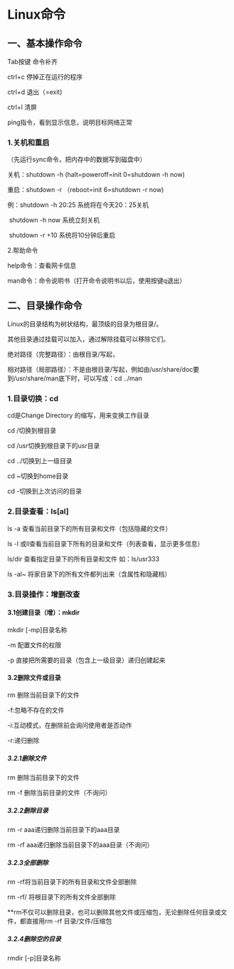 # Linux命令

## 一、基本操作命令

Tab按键 命令补齐

ctrl+c 停掉正在运行的程序

ctrl+d 退出（=exit)

ctrl+l 清屏

ping指令，看到显示信息，说明目标网络正常

### 1.关机和重启

（先运行sync命令，把内存中的数据写到磁盘中）

关机：shutdown -h        (halt=poweroff=init 0=shutdown -h now)

重启：shutdown -r     （reboot=init 6=shutdown -r now)

例：shutdown -h 20:25 系统将在今天20：25关机

​        shutdown -h now 系统立刻关机

​        shutdown -r +10 系统将10分钟后重启

2.帮助命令

help命令：查看网卡信息

man命令：命令说明书（打开命令说明书以后，使用按键q退出）

## 二、目录操作命令

Linux的目录结构为树状结构，最顶级的目录为根目录/。

其他目录通过挂载可以加入，通过解除挂载可以移除它们。

绝对路径（完整路径）：由根目录/写起，

相对路径（局部路径）：不是由根目录/写起，例如由/usr/share/doc要到/usr/share/man底下时，可以写成：cd ../man

### 1.目录切换：cd

cd是Change Directory 的缩写，用来变换工作目录

cd /切换到根目录

cd /usr切换到根目录下的usr目录

cd ../切换到上一级目录

cd  ~切换到home目录

cd -切换到上次访问的目录

### 2.目录查看：ls[al]

ls -a 查看当前目录下的所有目录和文件（包括隐藏的文件）

ls -l 或ll查看当前目录下所有的目录和文件（列表查看，显示更多信息）

ls/dir 查看指定目录下的所有目录和文件 如：ls/usr333

ls -al~ 将家目录下的所有文件都列出来（含属性和隐藏档）

### 3.目录操作：增删改查

#### 3.1创建目录（增）：mkdir

mkdir [-mp]目录名称

-m 配置文件的权限

-p 直接把所需要的目录（包含上一级目录）递归创建起来

#### 3.2删除文件或目录

rm 删除当前目录下的文件

-f:忽略不存在的文件

-i:互动模式，在删除前会询问使用者是否动作

-r:递归删除

##### 3.2.1删除文件                                                                                

rm 删除当前目录下的文件

rm  -f 删除当前目录的文件（不询问）

##### 3.2.2删除目录

rm -r aaa递归删除当前目录下的aaa目录

rm -rf aaa递归删除当前目录下的aaa目录（不询问）

##### 3.2.3全部删除

rm -rf将当前目录下的所有目录和文件全部删除

rm -rf/ 将根目录下的所有文件全部删除

**rm不仅可以删除目录，也可以删除其他文件或压缩包，无论删除任何目录或文件，都直接用rm -rf 目录/文件/压缩包

##### 3.2.4删除空的目录

rmdir [-p]目录名称





 









